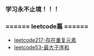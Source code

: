 ### 学习永不止境！！！

### ====== leetcode篇 ====== 
- [leetcode217-存在重复元素](./leetcode/leetcode217-存在重复元素.md)
- [leetcode53-最大子序和](./leetcode/leetcode53-最大子序和.md)

